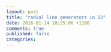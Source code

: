 ```yaml
---
layout: post
title: "radial line generators in D3"
date: 2016-01-14 18:25:06 +1100
comments: true
published: false
categories: 
---
```

